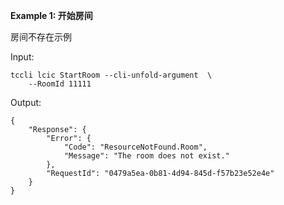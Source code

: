 **Example 1: 开始房间**

房间不存在示例

Input: 

```
tccli lcic StartRoom --cli-unfold-argument  \
    --RoomId 11111
```

Output: 
```
{
    "Response": {
        "Error": {
            "Code": "ResourceNotFound.Room",
            "Message": "The room does not exist."
        },
        "RequestId": "0479a5ea-0b81-4d94-845d-f57b23e52e4e"
    }
}
```

